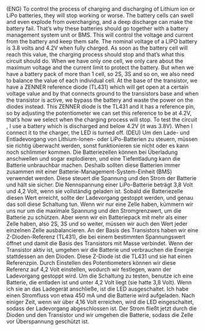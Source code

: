 (ENG) To control the process of charging and discharging of Lithium ion or LiPo batteries, they will stop working or worse. The battery cells can swell and even explode from overcharging, and a deep discharge can make the battery fail. That’s why these batteries should go together with a battery management system unit or BMS. This will control the voltage and current from the battery and keep them safe. The nominal voltage of a LIPO battery is 3.8 volts and 4.2V when fully charged. As soon as the battery cell will reach this value, the charging process should stop and that’s what this circuit should do. When we have only one cell, we only care about the maximum voltage and the current limit to protect the battery. But when we have a battery pack of more than 1 cell, so 2S, 3S and so on, we also need to balance the value of each individual cell.  At the base of the transistor, we have a ZENNER reference diode (TL431) which will get open at a certain voltage value and by that connects ground to the transistors base and when the transistor is active, we bypass the battery and waste the power on the diodes instead. This ZENNER diode is the TL431 and it has a reference pin, so by adjusting the potentiometer we can set this reference to be at 4.2V, that’s how we select when the charging process will stop. To test the circuit , I  use a battery which is discharged and below 4.2V (it was 3.8V). When I connect it to the charger, the LED is turned off.
(DEU) Um den Lade- und Entladevorgang von Lithium-Ionen- oder LiPo-Batterien zu steuern, müssen sie richtig überwacht werden, sonst funktionieren sie nicht oder es kann noch schlimmer kommen.  Die Batteriezellen können bei Überladung anschwellen und sogar explodieren, und eine Tiefentladung kann die Batterie unbrauchbar machen. Deshalb sollten diese Batterien immer zusammen mit einer Batterie-Management-System-Einheit (BMS) verwendet werden.  Diese steuert die Spannung und den Strom der Batterie und hält sie sicher. Die Nennspannung einer LiPo-Batterie beträgt 3,8 Volt und 4,2 Volt, wenn sie vollständig geladen ist. Sobald die Batteriezelle diesen Wert erreicht, sollte der Ladevorgang gestoppt werden, und genau das soll diese Schaltung tun. Wenn wir nur eine Zelle haben, kümmern wir uns nur um die maximale Spannung und den Stromgrenzwert, um die Batterie zu schützen. Aber wenn wir ein Batteriepack mit mehr als einer Zelle haben, also 2S, 3S und so weiter, müssen wir auch den Wert jeder einzelnen Zelle ausbalancieren. An der Basis des Transistors haben wir eine Z-Dioden-Referenz (TL431), die bei einem bestimmten Spannungswert öffnet und damit die Basis des Transistors mit Masse verbindet. Wenn der Transistor aktiv ist, umgehen wir die Batterie und verbrauchen die Energie stattdessen an den Dioden. Diese Z-Diode ist die TL431 und sie hat einen Referenzpin. Durch Einstellen des Potentiometers können wir diese Referenz auf 4,2 Volt einstellen, wodurch wir festlegen, wann der Ladevorgang gestoppt wird. Um die Schaltung zu testen, benutze ich eine Batterie, die entladen ist und unter 4,2 Volt liegt (sie hatte 3,8 Volt). Wenn ich sie an das Ladegerät anschließe, ist die LED ausgeschaltet. Ich habe einen Stromfluss von etwa 450 mA und die Batterie wird aufgeladen.  Nach einiger Zeit, wenn wir über 4,16 Volt erreichen, wird die LED eingeschaltet, sodass der Ladevorgang abgeschlossen ist. Der Strom fließt jetzt durch die Dioden und den Transistor und wir umgehen die Batterie, sodass die Zelle vor Überspannung geschützt ist.
